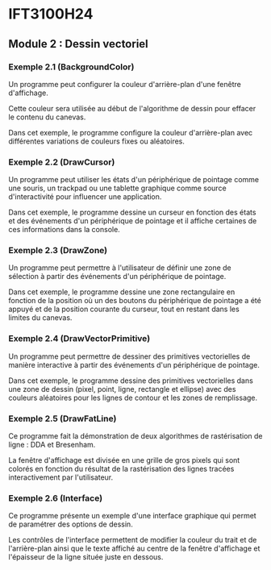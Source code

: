# IFT3100H24

## Module 2 : Dessin vectoriel

### Exemple 2.1 (BackgroundColor)

Un programme peut configurer la couleur d'arrière-plan d'une fenêtre d'affichage.

Cette couleur sera utilisée au début de l'algorithme de dessin pour effacer le contenu du canevas.

Dans cet exemple, le programme configure la couleur d'arrière-plan avec différentes variations de couleurs fixes ou aléatoires.

### Exemple 2.2 (DrawCursor)

Un programme peut utiliser les états d'un périphérique de pointage comme une souris, un trackpad ou une tablette graphique comme source d'interactivité pour influencer une application.

Dans cet exemple, le programme dessine un curseur en fonction des états et des événements d'un périphérique de pointage et il affiche certaines de ces informations dans la console.

### Exemple 2.3 (DrawZone)

Un programme peut permettre à l'utilisateur de définir une zone de sélection à partir des événements d'un périphérique de pointage.

Dans cet exemple, le programme dessine une zone rectangulaire en fonction de la position où un des boutons du périphérique de pointage a été appuyé et de la position courante du curseur, tout en restant dans les limites du canevas.

### Exemple 2.4 (DrawVectorPrimitive)

Un programme peut permettre de dessiner des primitives vectorielles de manière interactive à partir des événements d'un périphérique de pointage.

Dans cet exemple, le programme dessine des primitives vectorielles dans une zone de dessin (pixel, point, ligne, rectangle et ellipse) avec des couleurs aléatoires pour les lignes de contour et les zones de remplissage.

### Exemple 2.5 (DrawFatLine)

Ce programme fait la démonstration de deux algorithmes de rastérisation de ligne : DDA et Bresenham.

La fenêtre d'affichage est divisée en une grille de gros pixels qui sont colorés en fonction du résultat de la rastérisation des lignes tracées interactivement par l'utilisateur.

### Exemple 2.6 (Interface)

Ce programme présente un exemple d'une interface graphique qui permet de paramétrer des options de dessin.

Les contrôles de l'interface permettent de modifier la couleur du trait et de l'arrière-plan ainsi que le texte affiché au centre de la fenêtre d'affichage et l'épaisseur de la ligne située juste en dessous.
